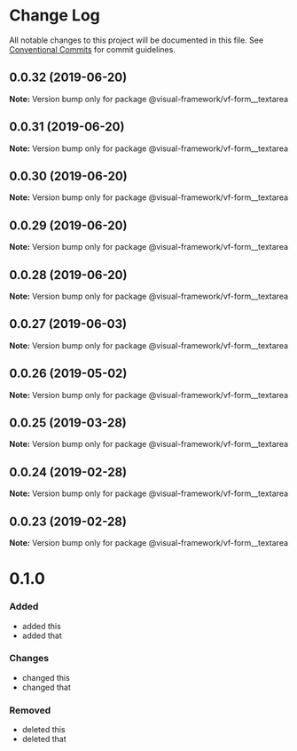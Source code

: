 # Change Log

All notable changes to this project will be documented in this file.
See [Conventional Commits](https://conventionalcommits.org) for commit guidelines.

## 0.0.32 (2019-06-20)

**Note:** Version bump only for package @visual-framework/vf-form__textarea





## 0.0.31 (2019-06-20)

**Note:** Version bump only for package @visual-framework/vf-form__textarea





## 0.0.30 (2019-06-20)

**Note:** Version bump only for package @visual-framework/vf-form__textarea





## 0.0.29 (2019-06-20)

**Note:** Version bump only for package @visual-framework/vf-form__textarea





## 0.0.28 (2019-06-20)

**Note:** Version bump only for package @visual-framework/vf-form__textarea





## 0.0.27 (2019-06-03)

**Note:** Version bump only for package @visual-framework/vf-form__textarea





## 0.0.26 (2019-05-02)

**Note:** Version bump only for package @visual-framework/vf-form__textarea





## 0.0.25 (2019-03-28)

**Note:** Version bump only for package @visual-framework/vf-form__textarea





## 0.0.24 (2019-02-28)

**Note:** Version bump only for package @visual-framework/vf-form__textarea





## 0.0.23 (2019-02-28)

**Note:** Version bump only for package @visual-framework/vf-form__textarea





# 0.1.0

### Added
- added this
- added that

### Changes

- changed this
- changed that

### Removed

- deleted this
- deleted that
